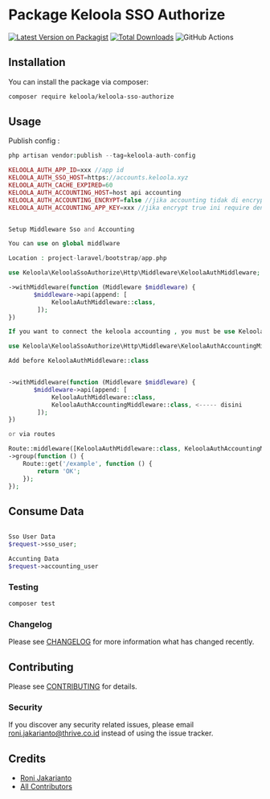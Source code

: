 # Package Keloola SSO Authorize

[![Latest Version on Packagist](https://img.shields.io/packagist/v/keloola/keloola-service-auth.svg?style=flat-square)](https://packagist.org/packages/keloola/keloola-sso-authorize)
[![Total Downloads](https://img.shields.io/packagist/dt/keloola/keloola-service-auth.svg?style=flat-square)](https://packagist.org/packages/keloola/keloola-sso-authorize)
![GitHub Actions](https://github.com/Thrive-Developer/keloola-authorize-package/actions/workflows/main.yml/badge.svg)

## Installation

You can install the package via composer:

```bash
composer require keloola/keloola-sso-authorize
```

## Usage

Publish config :

```php
php artisan vendor:publish --tag=keloola-auth-config
```

```php
KELOOLA_AUTH_APP_ID=xxx //app id
KELOOLA_AUTH_SSO_HOST=https://accounts.keloola.xyz
KELOOLA_AUTH_CACHE_EXPIRED=60
KELOOLA_AUTH_ACCOUNTING_HOST=host api accounting
KELOOLA_AUTH_ACCOUNTING_ENCRYPT=false //jika accounting tidak di encrypt response dan request nya
KELOOLA_AUTH_ACCOUNTING_APP_KEY=xxx //jika encrypt true ini require dengan app key accounting
```

```php

Setup Middleware Sso and Accounting

You can use on global middlware 

Location : project-laravel/bootstrap/app.php

use Keloola\KeloolaSsoAuthorize\Http\Middleware\KeloolaAuthMiddleware;

->withMiddleware(function (Middleware $middleware) {
       $middleware->api(append: [
            KeloolaAuthMiddleware::class,
        ]);
})

If you want to connect the keloola accounting , you must be use KeloolaAuthAccountingMiddleware

use Keloola\KeloolaSsoAuthorize\Http\Middleware\KeloolaAuthAccountingMiddleware;

Add before KeloolaAuthMiddleware::class


->withMiddleware(function (Middleware $middleware) {
       $middleware->api(append: [
            KeloolaAuthMiddleware::class,
            KeloolaAuthAccountingMiddleware::class, <----- disini
        ]);
})

or via routes

Route::middleware([KeloolaAuthMiddleware::class, KeloolaAuthAccountingMiddleware::class])
->group(function () {
    Route::get('/example', function () {
        return 'OK';
    });
});


```

## Consume Data

```php

Sso User Data 
$request->sso_user;

Accunting Data
$request->accounting_user

```

### Testing

```bash
composer test
```

### Changelog

Please see [CHANGELOG](CHANGELOG.md) for more information what has changed recently.

## Contributing

Please see [CONTRIBUTING](CONTRIBUTING.md) for details.

### Security

If you discover any security related issues, please email roni.jakarianto@thrive.co.id instead of using the issue tracker.

## Credits

-   [Roni Jakarianto](https://github.com/keloola)
-   [All Contributors](../../contributors)